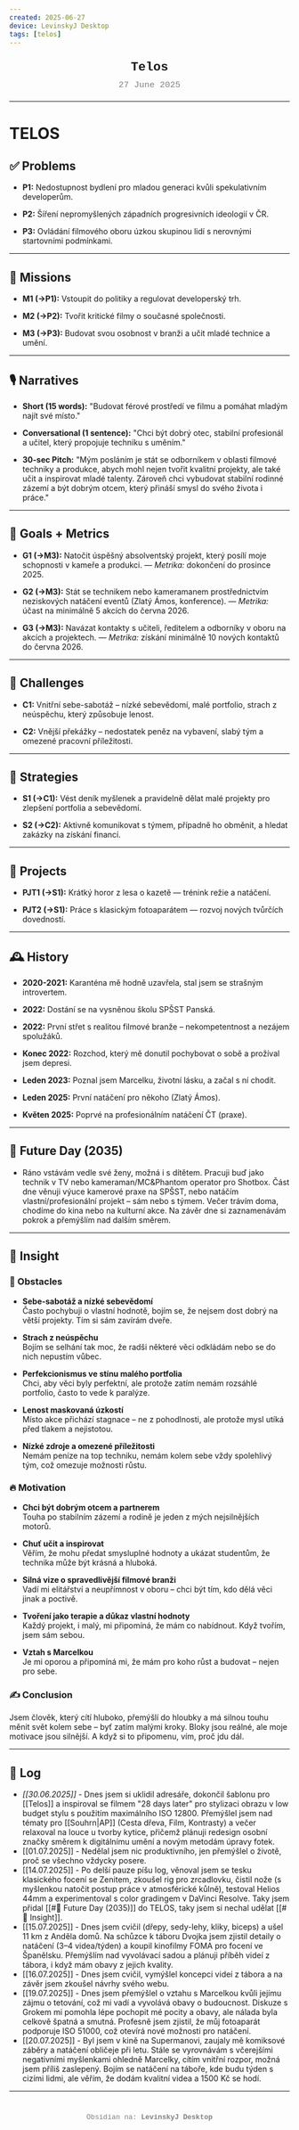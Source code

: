 ```yaml
---
created: 2025-06-27
device: LevinskyJ Desktop
tags: [telos]
---
```

<div style="text-align: center; font-size: 1.6em; font-weight: bold; padding: 10px 0; font-family: Courier New">
  Telos
</div>

<div style="text-align: center; color: gray; font-size: 1.1em; margin-bottom: 20px; font-family: Courier New">
  27 June 2025
</div>

---

# TELOS

## ✅ Problems

- **P1:** Nedostupnost bydlení pro mladou generaci kvůli spekulativním developerům.
    
- **P2:** Šíření nepromyšlených západních progresivních ideologií v ČR.
    
- **P3:** Ovládání filmového oboru úzkou skupinou lidí s nerovnými startovními podmínkami.
---
## 🎯 Missions

- **M1 (→P1):** Vstoupit do politiky a regulovat developerský trh.
    
- **M2 (→P2):** Tvořit kritické filmy o současné společnosti.
    
- **M3 (→P3):** Budovat svou osobnost v branži a učit mladé technice a umění.
---
## 🎙️ Narratives

- **Short (15 words):** "Budovat férové prostředí ve filmu a pomáhat mladým najít své místo."
    
- **Conversational (1 sentence):** "Chci být dobrý otec, stabilní profesionál a učitel, který propojuje techniku s uměním."
    
- **30-sec Pitch:** "Mým posláním je stát se odborníkem v oblasti filmové techniky a produkce, abych mohl nejen tvořit kvalitní projekty, ale také učit a inspirovat mladé talenty. Zároveň chci vybudovat stabilní rodinné zázemí a být dobrým otcem, který přináší smysl do svého života i práce."
---
## 🥅 Goals + Metrics

- **G1 (→M3):** Natočit úspěšný absolventský projekt, který posílí moje schopnosti v kameře a produkci. — _Metrika:_ dokončení do prosince 2025.
    
- **G2 (→M3):** Stát se technikem nebo kameramanem prostřednictvím neziskových natáčení eventů (Zlatý Ámos, konference). — _Metrika:_ účast na minimálně 5 akcích do června 2026.
    
- **G3 (→M3):** Navázat kontakty s učiteli, ředitelem a odborníky v oboru na akcích a projektech. — _Metrika:_ získání minimálně 10 nových kontaktů do června 2026.
---
## 🚧 Challenges

- **C1:** Vnitřní sebe-sabotáž – nízké sebevědomí, malé portfolio, strach z neúspěchu, který způsobuje lenost.
    
- **C2:** Vnější překážky – nedostatek peněz na vybavení, slabý tým a omezené pracovní příležitosti.
---
## 🔧 Strategies

- **S1 (→C1):** Vést deník myšlenek a pravidelně dělat malé projekty pro zlepšení portfolia a sebevědomí.
    
- **S2 (→C2):** Aktivně komunikovat s týmem, případně ho obměnit, a hledat zakázky na získání financí.
---
## 📂 Projects

- **PJT1 (→S1):** Krátký horor z lesa o kazetě — trénink režie a natáčení.
    
- **PJT2 (→S1):** Práce s klasickým fotoaparátem — rozvoj nových tvůrčích dovedností.
---
## 🕰️ History

- **2020-2021:** Karanténa mě hodně uzavřela, stal jsem se strašným introvertem.
    
- **2022:** Dostání se na vysněnou školu SPŠST Panská.
    
- **2022:** První střet s realitou filmové branže – nekompetentnost a nezájem spolužáků.
    
- **Konec 2022:** Rozchod, který mě donutil pochybovat o sobě a prožíval jsem depresi.
    
- **Leden 2023:** Poznal jsem Marcelku, životní lásku, a začal s ní chodit.
    
- **Leden 2025:** První natáčení pro někoho (Zlatý Ámos).
    
- **Květen 2025:** Poprvé na profesionálním natáčení ČT (praxe).
---
## 🌅 Future Day (2035)

- Ráno vstávám vedle své ženy, možná i s dítětem. Pracuji buď jako technik v TV nebo kameraman/MC&Phantom operator pro Shotbox. Část dne věnuji výuce kamerové praxe na SPŠST, nebo natáčím vlastní/profesionální projekt – sám nebo s týmem. Večer trávím doma, chodíme do kina nebo na kulturní akce. Na závěr dne si zaznamenávám pokrok a přemýšlím nad dalším směrem.
---
## 🧠 Insight
### 🚧 Obstacles

- **Sebe-sabotáž a nízké sebevědomí**  
  Často pochybuji o vlastní hodnotě, bojím se, že nejsem dost dobrý na větší projekty. Tím si sám zavírám dveře.

- **Strach z neúspěchu**  
  Bojím se selhání tak moc, že radši některé věci odkládám nebo se do nich nepustím vůbec.

- **Perfekcionismus ve stínu malého portfolia**  
  Chci, aby věci byly perfektní, ale protože zatím nemám rozsáhlé portfolio, často to vede k paralýze.

- **Lenost maskovaná úzkostí**  
  Místo akce přichází stagnace – ne z pohodlnosti, ale protože mysl utíká před tlakem a nejistotou.

- **Nízké zdroje a omezené příležitosti**  
  Nemám peníze na top techniku, nemám kolem sebe vždy spolehlivý tým, což omezuje možnosti růstu.

### 🔥 Motivation

- **Chci být dobrým otcem a partnerem**  
  Touha po stabilním zázemí a rodině je jeden z mých nejsilnějších motorů.

- **Chuť učit a inspirovat**  
  Věřím, že mohu předat smysluplné hodnoty a ukázat studentům, že technika může být krásná a hluboká.

- **Silná vize o spravedlivější filmové branži**  
  Vadí mi elitářství a neupřímnost v oboru – chci být tím, kdo dělá věci jinak a poctivě.

- **Tvoření jako terapie a důkaz vlastní hodnoty**  
  Každý projekt, i malý, mi připomíná, že mám co nabídnout. Když tvořím, jsem sám sebou.

- **Vztah s Marcelkou**  
  Je mi oporou a připomíná mi, že mám pro koho růst a budovat – nejen pro sebe.

### ✍️ Conclusion

Jsem člověk, který cítí hluboko, přemýšlí do hloubky a má silnou touhu měnit svět kolem sebe – byť zatím malými kroky. Bloky jsou reálné, ale moje motivace jsou silnější. A když si to připomenu, vím, proč jdu dál.

---
## 📒 Log

- *[[30.06.2025]]* - Dnes jsem si uklidil adresáře, dokončil šablonu pro [[Telos]] a inspiroval se filmem "28 days later" pro stylizaci obrazu v low budget stylu s použitím maximálního ISO 12800. Přemýšlel jsem nad tématy pro [[Souhrn|AP]] (Cesta dřeva, Film, Kontrasty) a večer relaxoval na louce u tvorby kytice, přičemž plánuji redesign osobní značky směrem k digitálnímu umění a novým metodám úpravy fotek.
- [[01.07.2025]] - Nedělal jsem nic produktivního, jen přemýšlel o životě, proč se všechno vždycky posere.
- [[14.07.2025]] - Po delší pauze píšu log, věnoval jsem se tesku klasického focení se Zenitem, zkoušel rig pro zrcadlovku, čistil nože (s myšlenkou natočit postup práce v atmosférické kůlně), testoval Helios 44mm a experimentoval s color gradingem v DaVinci Resolve. Taky jsem přidal [[#🌅 Future Day (2035)]] do TELOS, taky jsem si nechal udělat [[#🧠 Insight]].
- [[15.07.2025]] - Dnes jsem cvičil (dřepy, sedy-lehy, kliky, biceps) a ušel 11 km z Anděla domů. Na schůzce k táboru Dvojka jsem zjistil detaily o natáčení (3–4 videa/týden) a koupil kinofilmy FOMA pro focení ve Španělsku. Přemýšlím nad vyvolávací sadou a plánuji příběh videí z tábora, i když mám obavy z jejich kvality.
- [[16.07.2025]] - Dnes jsem cvičil, vymýšlel koncepci videí z tábora a na závěr jsem zkoušel návrhy svého webu.
- [[19.07.2025]] - Dnes jsem přemýšlel o vztahu s Marcelkou kvůli jejímu zájmu o tetování, což mi vadí a vyvolává obavy o budoucnost. Diskuze s Grokem mi pomohla lépe pochopit mé pocity a obavy, ale nálada byla celkově špatná a smutná. Profesně jsem zjistil, že můj fotoaparát podporuje ISO 51000, což otevírá nové možnosti pro natáčení.
- [[20.07.2025]] - Byl jsem v kině na Supermanovi, zaujaly mě komiksové záběry a natáčení obličeje při letu. Stále se vyrovnávám s včerejšími negativními myšlenkami ohledně Marcelky, cítím vnitřní rozpor, možná jsem příliš zaslepený. Bojím se natáčení na táboře, kde budu týden s cizími lidmi, ale věřím, že dodám kvalitní videa a 1500 Kč se hodí.

---

<div style="text-align: center; color: gray; font-size: 0.9em; margin-top: 40px; font-family: Courier New">
  Obsidian na: <strong>LevinskyJ Desktop</strong>
</div>
